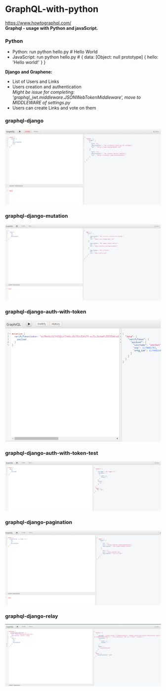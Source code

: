 ﻿# GraphQL-with-python
https://www.howtographql.com/
<br>
<strong>Graphql - usage with Python and javaScript.</strong>

<h3>Python</h3>
<ul>
<li>Python: run python hello.py # Hello World</li>
<li>JavaScript: run python hello.py # { data: [Object: null prototype] { hello: 'Hello world!' } }</li>
</ul>

<strong>Django and Graphene:</strong>

<ul>
<li>List of Users and Links</li>
<li>Users creation and
authentication</li>
<i>Might be issue for completing:
'graphql_jwt.middleware.JSONWebTokenMiddleware',
move to MIDDLEWARE of settings.py</i>
<li>Users can create Links and vote on them</li>
</ul>

<h3>graphql-django</h3>
<img src="play-graphql-django.png" alt="">
<h3>graphql-django-mutation</h3>
<img src="graphql-django-mutation.png" alt="">
<h3>graphql-django-auth-with-token</h3>
<img src="graphql-django-auth-with-token.png" alt="">
<h3>graphql-django-auth-with-token-test</h3>
<img src="graphql-django-auth-with-token-test.png" alt="">
<h3>graphql-django-pagination</h3>
<img src="graphql-django-pagination.png" alt="">
<h3>graphql-django-relay</h3>
<img src="graphql-django-relay.png" alt="">
